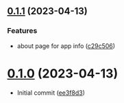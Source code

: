 ## [0.1.1](https://github.com/alexcode-cc/Rails501/compare/0.1.0...0.1.1) (2023-04-13)


### Features

* about page for app info ([c29c506](https://github.com/alexcode-cc/Rails501/commit/c29c50676a6ef416936d435b17ec350771611c51))



# [0.1.0](https://github.com/alexcode-cc/Rails501/tree/0.1.0) (2023-04-13)

* Initial commit ([ee3f8d3](https://github.com/alexcode-cc/Rails501/commit/ee3f8d3))



